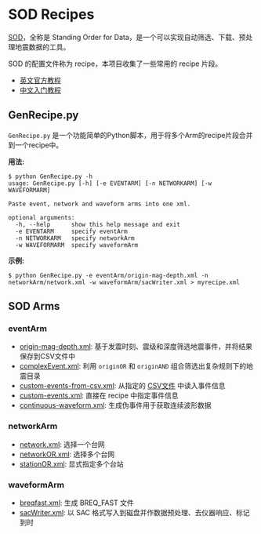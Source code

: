 # SOD Recipes

[SOD](http://www.seis.sc.edu/sod/)，全称是 Standing Order for Data，是一个可以实现自动筛选、下载、预处理地震数据的工具。

SOD 的配置文件称为 recipe，本项目收集了一些常用的 recipe 片段。

- [英文官方教程](http://www.seis.sc.edu/sod/documentation/tutorials/index.html)
- [中文入门教程](http://seisman.info/sod-notes.html)

## GenRecipe.py

`GenRecipe.py` 是一个功能简单的Python脚本，用于将多个Arm的recipe片段合并到一个recipe中。

**用法:**
```
$ python GenRecipe.py -h
usage: GenRecipe.py [-h] [-e EVENTARM] [-n NETWORKARM] [-w WAVEFORMARM]

Paste event, network and waveform arms into one xml.

optional arguments:
  -h, --help      show this help message and exit
  -e EVENTARM     specify eventArm
  -n NETWORKARM   specify networkArm
  -w WAVEFORMARM  specify waveformArm
```

**示例:**
```
$ python GenRecipe.py -e eventArm/origin-mag-depth.xml -n networkArm/network.xml -w waveformArm/sacWriter.xml > myrecipe.xml
```

## SOD Arms

### eventArm

- [origin-mag-depth.xml](eventArm/origin-mag-depth.xml): 基于发震时刻、震级和深度筛选地震事件，并将结果保存到CSV文件中
- [complexEvent.xml](eventArm/complexEvent.xml): 利用 `originOR` 和 `originAND` 组合筛选出复杂规则下的地震目录
- [custom-events-from-csv.xml](eventArm/custom-events-from-csv.xml): 从指定的 [CSV文件](eventArm/customEvents.csv) 中读入事件信息
- [custom-events.xml](eventArm/custom-events.xml): 直接在 recipe 中指定事件信息
- [continuous-waveform.xml](eventArm/continuous-waveform.xml): 生成伪事件用于获取连续波形数据

### networkArm

- [network.xml](networkArm/network.xml): 选择一个台网
- [networkOR.xml](networkArm/networkOR.xml): 选择多个台网
- [stationOR.xml](networkArm/stationOR.xml): 显式指定多个台站

### waveformArm

- [breqfast.xml](waveformArm/breqfast.xml): 生成 BREQ_FAST 文件
- [sacWriter.xml](waveformArm/sacWriter.xml): 以 SAC 格式写入到磁盘并作数据预处理、去仪器响应、标记到时
